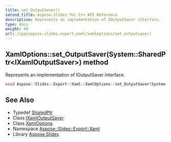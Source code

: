 ```yaml
---
title: set_OutputSaver()
second_title: Aspose.Slides for C++ API Reference
description: Represents an implementation of IOutputSaver interface.
type: docs
weight: 40
url: /cpp/aspose.slides.export.xaml/xamloptions/set_outputsaver/
---
```

## XamlOptions::set_OutputSaver(System::SharedPtr\<IXamlOutputSaver\>) method


Represents an implementation of IOutputSaver interface.

```cpp
void Aspose::Slides::Export::Xaml::XamlOptions::set_OutputSaver(System::SharedPtr<IXamlOutputSaver> value) override
```

## See Also

* Typedef [SharedPtr](../../system/sharedptr/)
* Class [IXamlOutputSaver](../ixamloutputsaver/)
* Class [XamlOptions](./)
* Namespace [Aspose::Slides::Export::Xaml](../)
* Library [Aspose.Slides](../../)